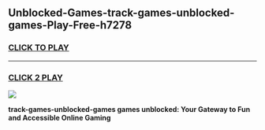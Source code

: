 
## Unblocked-Games-track-games-unblocked-games-Play-Free-h7278
<h3>
<a href="https://premium76.site?title=track-games-unblocked-games&ref=17A">CLICK TO PLAY</a></h3>
<hr>

<h3>
<a href="https://premium76.site?title=track-games-unblocked-games&ref=17A">CLICK 2 PLAY</a>
  
</h3>

<a href="https://premium76.site?title=track-games-unblocked-games&ref=17A"><img src="https://clearcache.store/games.png"></a>


**track-games-unblocked-games games unblocked: Your Gateway to Fun and Accessible Online Gaming**
